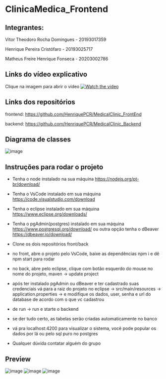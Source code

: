 # ClinicaMedica_Frontend

<b><h2> Integrantes: </h2> </b>


Vitor Theodoro Rocha Domingues - 20193017359


Henrique Pereira Cristófaro - 20193025717


Matheus Freire Henrique Fonseca - 20203002786

<b><h2> Links do vídeo explicativo </h2> </b>
Clique na imagem para abrir o vídeo
[![Watch the video](https://img.youtube.com/vi/p2D8vcL1GEk/maxresdefault.jpg)](https://www.youtube.com/watch?v=p2D8vcL1GEk)






<b><h2> Links dos repositórios </h2> </b>

frontend: https://github.com/HenriquePCR/MedicalClinic_FrontEnd

backend: https://github.com/HenriquePCR/MedicalClinic_Backend

<b><h2>Diagrama de classes</h2> </b>

![image](https://user-images.githubusercontent.com/72466642/207738359-133ebf55-082d-468b-8a01-4633be2d51a7.png)

<b><h2> Instruções para rodar o projeto </h2> </b>

- Tenha o node instalado na sua máquina https://nodejs.org/pt-br/download/
- Tenha o VsCode instalado em sua máquina https://code.visualstudio.com/download
- Tenha o eclipse instalado em sua máquina https://www.eclipse.org/downloads/
- Tenha o pgAdmin(postgres) instalado em sua máquina https://www.postgresql.org/download/ ou outra opção tenha o dBeaver https://dbeaver.io/download/


- Clone os dois repositórios front/back 
- no front, abre o projeto pelo VsCode, baixe as dependências npm i e dê npm start para rodar
- no back, abre pelo eclipse, clique com botão esquerdo do mouse no nome do projeto, maven -> update project 
- após ter instalado pgAdmin ou dBeaver e ter cadastrado suas credenciais vá para a raiz do projeto no eclipse -> src/main/resources -> application.properties -> e modifique os dados, user, senha e url do database de acordo com o que vc cadastrou
- de run -> run e starte o backend
- se der tudo certo, as tabelas serão criadas automaticamente no banco 
- vá pra localhost:4200 para visualizar o sistema, você pode popular os dados por lá ou pelo sql puro no postgres
- Qualquer dúvida contatar alguém do grupo

<b><h2> Preview</h2> </b>
![image](https://user-images.githubusercontent.com/72466642/207735543-3b192929-861d-4d7f-a4a5-a015f03db690.png)
![image](https://user-images.githubusercontent.com/72466642/207735570-3f9f0ed8-4bcc-4582-986a-38aeb38ef87d.png)
![image](https://user-images.githubusercontent.com/72466642/207735578-2d84a048-ed6e-4d20-8bce-0623399020bc.png)




